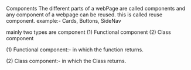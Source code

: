 Components
    The different parts of a webPage are called components and any component of a webpage can be reused. this is called reuse component.
        example:- Cards, Buttons, SideNav 

mainly two types are component (1) Functional component (2) Class component

(1) Functional component:- in which the function returns.

(2) Class component:- in which the Class returns.